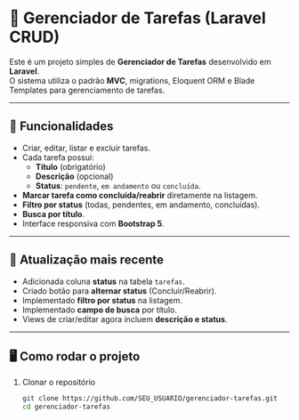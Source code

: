 # 📝 Gerenciador de Tarefas (Laravel CRUD)

Este é um projeto simples de **Gerenciador de Tarefas** desenvolvido em **Laravel**.  
O sistema utiliza o padrão **MVC**, migrations, Eloquent ORM e Blade Templates para gerenciamento de tarefas.

---

## 🚀 Funcionalidades
- Criar, editar, listar e excluir tarefas.
- Cada tarefa possui:
  - **Título** (obrigatório)  
  - **Descrição** (opcional)  
  - **Status**: `pendente`, `em andamento` ou `concluída`.
- **Marcar tarefa como concluída/reabrir** diretamente na listagem.
- **Filtro por status** (todas, pendentes, em andamento, concluídas).
- **Busca por título**.
- Interface responsiva com **Bootstrap 5**.

---

## 📂 Atualização mais recente
- Adicionada coluna **status** na tabela `tarefas`.
- Criado botão para **alternar status** (Concluir/Reabrir).
- Implementado **filtro por status** na listagem.
- Implementado **campo de busca** por título.
- Views de criar/editar agora incluem **descrição e status**.

---

## 🖥️ Como rodar o projeto
1. Clonar o repositório  
   ```bash
   git clone https://github.com/SEU_USUARIO/gerenciador-tarefas.git
   cd gerenciador-tarefas
